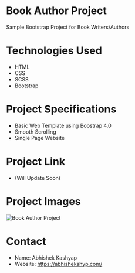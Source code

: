 # Book Author Project
Sample Bootstrap Project for Book Writers/Authors

# Technologies Used
- HTML
- CSS
- SCSS
- Bootstrap

# Project Specifications 
- Basic Web Template using Boostrap 4.0
- Smooth Scrolling
- Single Page Website

# Project Link
- (Will Update Soon)

# Project Images
![Book Author Project](https://user-images.githubusercontent.com/71214929/167432954-fd5facd5-fb14-4911-a9b7-02550d445886.png)

# Contact
- Name: Abhishek Kashyap
- Website: https://abhishekshyp.com/

